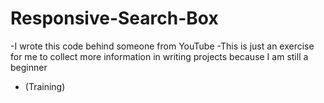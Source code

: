 # Responsive-Search-Box
-I wrote this code behind someone from YouTube
-This is just an exercise for me to collect more information in writing projects because I am still a beginner
- (Training)